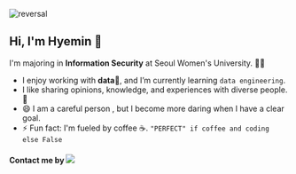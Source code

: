 ![reversal](https://capsule-render.vercel.app/api?type=rect&text=HyeM207&fontAlign=30&fontSize=30&desc=Hye%20Min%20Kim&descAlign=60&descAlignY=50&theme=radical&animation=fadeIn)


## Hi, I'm Hyemin 👋
I'm majoring in <b>Information Security</b> at Seoul Women's University. 👩‍💻  
- I enjoy working with <b>data🌱</b>, and I’m currently learning `data engineering`.  
- I like sharing opinions, knowledge, and experiences with diverse people. 👯
- 😄 I am a careful person , but I become more daring when I have a clear goal. 
- ⚡ Fun fact:  I'm fueled by coffee ☕. `"PERFECT" if coffee and coding else False`



#### Contact me by <a href="mailto:hmk9667@gmail.com"><img src="https://img.shields.io/badge/Gmail-EA4335?style=flat-square&logo=Gmail&logoColor=white"/></a>

<!--
<br>

## 📚 Tech Stack 📚 
| Languages  | <img src="https://img.shields.io/badge/Python-3766AB?style=flat-square&logo=Python&logoColor=white"/> <img src="https://img.shields.io/badge/Java-007396?style=flat-square&logo=Java&logoColor=white"/>  |
|---|---|
| Framework  | <img src="https://img.shields.io/badge/Spring-6DB33F?style=flat-square&logo=Spring&logoColor=white"/> <img src="https://img.shields.io/badge/Node.js-339933?style=flat-square&logo=Node.js&logoColor=white"/> |
| DB |  <img src="https://img.shields.io/badge/MySQL-4479A1?style=flat-square&logo=MySQL&logoColor=white"/> <img src="https://img.shields.io/badge/Firebase-FFCA28?style=flat-square&logo=Firebase&logoColor=white"/> <img src="https://img.shields.io/badge/MongoDB-47A248?style=flat-square&logo=MongoDB&logoColor=white"/> | 
| Infra |  <img src="https://img.shields.io/badge/Docker-2496ED?style=flat-square&logo=Docker&logoColor=white"/> |


<br>

<a href="https://hits.seeyoufarm.com"><img src="https://hits.seeyoufarm.com/api/count/incr/badge.svg?url=https%3A%2F%2Fgithub.com%2FHyeM207&count_bg=%23000000&title_bg=%23000000&icon=github.svg&icon_color=%23FFFFFF&title=hits&edge_flat=false"/></a>
## ✨ Hyemin Kim ✨
#### Hi, I'm Hyemin 👋

-  I'm majoring in <b>Information Security</b> at Seoul Women's University. 
- I like working with <b>data🌱</b>, and I’m currently learning <b>`data engineering`</b>.
- I like sharing opinions, knowledge, and experiences with diverse people 👯.



- 🔭 I’m currently working on ...
- 🌱 I’m currently learning ...
- 👯 I’m looking to collaborate on ...
- 🤔 I’m looking for help with ...
- 💬 Ask me about ...
- 📫 How to reach me: ...
- 😄 Pronouns: ...
- ⚡ Fun fact: ...

![reversal](https://capsule-render.vercel.app/api?type=rect&text=HyeM207&fontAlign=30&fontSize=30&desc=Hye%20Min%20Kim&descAlign=60&descAlignY=50&theme=radical&animation=fadeIn)

<p align="center">
  <a href="mailto:hmk9667@gmail.com"><img src="https://img.shields.io/badge/Gmail-EA4335?style=flat-square&logo=Gmail&logoColor=white"/></a>
</p>

<h2 align="center"> ✨ Hye Min Kim ✨ </h2> 
<h5 align="center"> 🌱 I’m a senior at Seoul Women's University majoring in Information Security.</h5>
<p align="center"> </p>

<p align="center">  </p>

<h5 align="center"> 🌟Hope </h5>
<p align="center">
  <b>Data Engineer</b>
</p>

<h5 align="center"> 🎇 Interest </h5>
<p align="center">
  <b> Big Data, Cloud, Backend </b>
</p>


<br>
<h2 align="center"> ⚒ I've used at least once ⚒ </h2>
<h5 align="center"> Languages & Platforms </h5>
<p align="center">
  <img src="https://img.shields.io/badge/Python-3766AB?style=flat-square&logo=Python&logoColor=white"/>
  <img src="https://img.shields.io/badge/Java-007396?style=flat-square&logo=Java&logoColor=white"/>
  <img src="https://img.shields.io/badge/C%2B%2B-00599C?style=flat-square&logo=C%2B%2B&logoColor=white"/>
  <img src="https://img.shields.io/badge/C%20Sharp-239120?style=flat-square&logo=C%20Sharp&logoColor=white"/>
  <img src="https://img.shields.io/badge/C-A8B9CC?style=flat-square&logo=C&logoColor=white"/>
  <img src="https://img.shields.io/badge/HTML5-E34F26?style=flat-square&logo=HTML5&logoColor=white"/>
  <img src="https://img.shields.io/badge/CSS3-1572B6?style=flat-square&logo=CSS3&logoColor=white"/>
  <img src="https://img.shields.io/badge/PHP-777BB4?style=flat-square&logo=PHP&logoColor=white"/>
  <img src="https://img.shields.io/badge/JavaScript-F7DF1E?style=flat-square&logo=JavaScript&logoColor=white"/>
</p>

<p align="center">
  <img src="https://img.shields.io/badge/Node.js-339933?style=flat-square&logo=Node.js&logoColor=white"/>
  <img src="https://img.shields.io/badge/Django-092E20?style=flat-square&logo=Django&logoColor=white"/>
  <img src="https://img.shields.io/badge/Spring-6DB33F?style=flat-square&logo=Spring&logoColor=white"/>
  <img src="https://img.shields.io/badge/Kotlin-7F52FF?style=flat-square&logo=Kotlin&logoColor=white"/>
  <img src="https://img.shields.io/badge/Android-3DDC84?style=flat-square&logo=Android&logoColor=white"/>
  <img src="https://img.shields.io/badge/Unity-FFFFFF?style=flat-square&logo=Unity&logoColor=black"/>
</p>

<p align="center">
  <img src="https://img.shields.io/badge/MySQL-4479A1?style=flat-square&logo=MySQL&logoColor=white"/>
  <img src="https://img.shields.io/badge/Firebase-FFCA28?style=flat-square&logo=Firebase&logoColor=white"/>
  <img src="https://img.shields.io/badge/MongoDB-47A248?style=flat-square&logo=MongoDB&logoColor=white"/>
</p>

<p align="center">
  <img src="https://img.shields.io/badge/Docker-2496ED?style=flat-square&logo=Docker&logoColor=white"/>
  <img src="https://img.shields.io/badge/Azure-0078D4?style=flat-square&logo=Microsoft Azure&logoColor=white"/>
</p>

<br><hr>

<div align="left">

![Anurag's GitHub stats](https://github-readme-stats.vercel.app/api?username=HyeM207&show_icons=true&theme=radical)[![Top Langs](https://github-readme-stats.vercel.app/api/top-langs/?username=HyeM207&layout=compact&theme=radical)](https://github.com/anuraghazra/github-readme-stats)

</div>

<p align="center">
  <a href="https://hits.seeyoufarm.com"><img src="https://hits.seeyoufarm.com/api/count/incr/badge.svg?url=https%3A%2F%2Fgithub.com%2FHyeM207&count_bg=%23000000&title_bg=%23000000&icon=github.svg&icon_color=%23FFFFFF&title=hits&edge_flat=false"/></a>
</p>

![Footer](https://capsule-render.vercel.app/api?type=waving&theme=radical&section=footer)
-->

